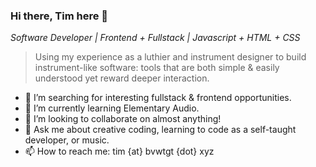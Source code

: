 ### Hi there, Tim here 👋
*Software Developer | Frontend + Fullstack | Javascript + HTML + CSS*

> Using my experience as a luthier and instrument designer to build instrument-like software: tools that are both simple & easily understood yet reward deeper interaction.

- 🔭 I’m searching for interesting fullstack & frontend opportunities.
- 🌱 I’m currently learning Elementary Audio.
- 👯 I’m looking to collaborate on almost anything!
- 💬 Ask me about creative coding, learning to code as a self-taught developer, or music.
- 📫 How to reach me: tim {at} bvwtgt {dot} xyz
